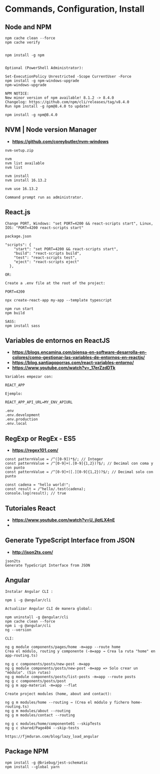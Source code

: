 # Commands, Configuration, Install


## Node and NPM
```
npm cache clean --force
npm cache verify


npm install -g npm


Optional (PowerShell Administrator):

Set-ExecutionPolicy Unrestricted -Scope CurrentUser -Force
npm install -g npm-windows-upgrade
npm-windows-upgrade

NPM NOTICE:
New minor version of npm available! 8.1.2 -> 8.4.0
Changelog: https://github.com/npm/cli/releases/tag/v8.4.0
Run npm install -g npm@8.4.0 to update!

npm install -g npm@8.4.0

```

## NVM | Node version Manager
* **https://github.com/coreybutler/nvm-windows**
```
nvm-setup.zip

nvm
nvm list available
nvm list 

nvm install
nvm install 16.13.2

nvm use 16.13.2

Command prompt run as administrator.
```

## React.js

```
Change PORT, Windows: "set PORT=4200 && react-scripts start", Linux, IOS: "PORT=4200 react-scripts start"

package.json

"scripts": {
    "start": "set PORT=4200 && react-scripts start",
    "build": "react-scripts build",
    "test": "react-scripts test",
    "eject": "react-scripts eject"
  },

OR:

Create a .env file at the root of the project:

PORT=4200

npx create-react-app my-app --template typescript

npm run start
npm build

SASS:
npm install sass

```

## Variables de entornos en ReactJS
* **https://blogs.encamina.com/piensa-en-software-desarrolla-en-colores/como-gestionar-las-variables-de-entornos-en-reactjs/**
* **https://blog.santiagoporras.com/react-variables-entorno/**
* **https://www.youtube.com/watch?v=_17erZzdDTk**
```
Variables empezar con:

REACT_APP

Ejemplo:

REACT_APP_API_URL=MY_ENV_APIURL

.env
.env.development
.env.production
.env.local
```

## RegExp or RegEx - ES5
* **https://regex101.com/**

```
const patternValue = /^([0-9])*$/; // Integer
const patternValue = /^[0-9]+(.[0-9]{1,2})?$/; // Decimal con coma y con punto
const patternValue = /^[0-9]+([.][0-9]{1,2})?$/; // Decimal solo con punto

const cadena = "hello world!";
const result = /^hello/.test(cadena);
console.log(result); // true

```

## Tutoriales React
* **https://www.youtube.com/watch?v=U_jlqtLX4nE**
* 

## Generate TypeScript Interface from JSON
* **http://json2ts.com/**

```
json2ts
Generate TypeScript Interface from JSON
```

## Angular

```
Instalar Angular CLI :

npm i -g @angular/cli

Actualizar Angular CLI de manera global:

npm uninstall -g @angular/cli
npm cache clean --force
npm i -g @angular/cli
ng --version

CLI:

ng g module components/pages/home -m=app --route home
Crea el módulo, routing y componente (-m=app → Crea la ruta "home" en app-routing.ts)

ng g c components/posts/new-post -m=app
ng g module components/posts/new-post -m=app => Solo crear un "módulo". (Sin rutas)
ng g module components/posts/list-posts -m=app --route posts
ng g c components/posts/post
ng g m app-material -m=app --flat

Create project modules (home, about and contact):

ng g m modules/home --routing → (Crea el módulo y fichero home-routing.ts)
ng g m modules/about --routing
ng g m modules/contact --routing

ng g c modules/home/componente01 --skipTests
ng g c shared/Page404 --skip-tests

https://fjmduran.com/blog/lazy_load_angular

```

## Package NPM

```
npm install -g @briebug/jest-schematic
npm install --global yarn
```
